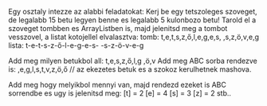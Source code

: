Egy osztaly intezze az alabbi feladatokat:
Kerj be egy tetszoleges szoveget, de legalabb 15 betu legyen benne es legalabb 5 kulonbozo betu!
Tarold el a szoveget tombben es ArrayListben is, majd jelenitsd meg a tombot vesszovel, a listat kotojellel elvalasztva:
tomb: t,e,t,s,z,ő,l,e,g,e,s, ,s,z,ö,v,e,g
lista: t-e-t-s-z-ő-l-e-g-e-s- -s-z-ö-v-e-g

Add meg milyen betukbol all:
t,e,s,z,ő,l,g ,ö,v
Add meg ABC sorba rendezve is:
,e,g,l,s,t,v,z,ö,ő // az ekezetes betuk es a szokoz kerulhetnek mashova.

Add meg hogy melyikbol mennyi van, majd rendezd ezeket is ABC sorrendbe es ugy is jelenitsd meg:
[t] = 2
[e] = 4
[s] = 3
[z] = 2
stb..
